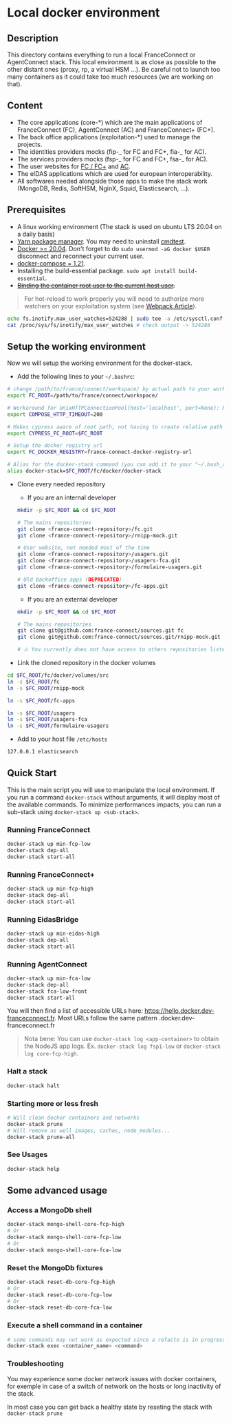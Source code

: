 # Local docker environment

## Description

This directory contains everything to run a local FranceConnect or AgentConnect stack. This local environment is as close as possible to the other distant ones (proxy, rp, a virtual HSM ...). Be careful not to launch too many containers as it could take too much resources (we are working on that).

## Content

- The core applications (core-\*) which are the main applications of FranceConnect (FC), AgentConnect (AC) and FranceConnect+ (FC+).
- The back office applications (exploitation-\*) used to manage the projects.
- The identities providers mocks (fip-_ for FC and FC+, fia-_ for AC).
- The services providers mocks (fsp-_ for FC and FC+, fsa-_ for AC).
- The user websites for [FC / FC+](https://franceconnect.gouv.fr) and [AC](https://agentconnect.gouv.fr).
- The eIDAS applications which are used for european interoperability.
- All softwares needed alongside those apps to make the stack work (MongoDB, Redis, SoftHSM, NginX, Squid, Elasticsearch, ...).

## Prerequisites

- A linux working environment (The stack is used on ubuntu LTS 20.04 on a daily basis)
- [Yarn package manager](https://yarnpkg.com/getting-started/install). You may need to uninstall [cmdtest](https://stackoverflow.com/questions/46013544/yarn-install-command-error-no-such-file-or-directory-install).
- [Docker >= 20.04](https://docs.docker.com/engine/install/ubuntu). Don't forget to do `sudo usermod -aG docker $USER` disconnect and reconnect your current user.
- [docker-compose = 1.21](https://docs.docker.com/compose/install).
- Installing the build-essential package. `sudo apt install build-essential`.
- ~~[Binding the container root user to the current host user](https://docs.docker.com/engine/security/userns-remap).~~

> For hot-reload to work properly you will need to authorize more watchers on your exploitation system (see [Webpack Article](https://webpack.js.org/configuration/watch/#not-enough-watchers)).

```bash
echo fs.inotify.max_user_watches=524288 | sudo tee -a /etc/sysctl.conf && sudo sysctl -p
cat /proc/sys/fs/inotify/max_user_watches # check output -> 524288
```

## Setup the working environment

Now we will setup the working environment for the docker-stack.

- Add the following lines to your `~/.bashrc`:

```bash
# change /path/to/france/connect/workspace/ by actual path to your working directory:
export FC_ROOT=/path/to/france/connect/workspace/

# Workaround for UnixHTTPConnectionPool(host='localhost', port=None): Read timed out. (read timeout=70) :
export COMPOSE_HTTP_TIMEOUT=200

# Makes cypress aware of root path, not having to create relative path from e2E test file
export CYPRESS_FC_ROOT=$FC_ROOT

# Setup the docker registry url
export FC_DOCKER_REGISTRY=france-connect-docker-registry-url

# Alias for the docker-stack command (you can add it to your "~/.bash_aliases" if you prefer but don't forget to set the variables before the .bash_aliases sourcing in your .bashrc 😉) :
alias docker-stack=$FC_ROOT/fc/docker/docker-stack
```

- Clone every needed repository

  - If you are an internal developer

  ```bash
  mkdir -p $FC_ROOT && cd $FC_ROOT

  # The mains repositories
  git clone <france-connect-repository>/fc.git
  git clone <france-connect-repository>/rnipp-mock.git

  # User website, not needed most of the time
  git clone <france-connect-repository>/usagers.git
  git clone <france-connect-repository>/usagers-fca.git
  git clone <france-connect-repository>/formulaire-usagers.git

  # Old backoffice apps (DEPRECATED)
  git clone <france-connect-repository>/fc-apps.git
  ```

  - If you are an external developer

  ```bash
  mkdir -p $FC_ROOT && cd $FC_ROOT

  # The mains repositories
  git clone git@github.com:france-connect/sources.git fc
  git clone git@github.com:france-connect/sources.git/rnipp-mock.git

  # ⚠️ You currently does not have access to others repositories listen below
  ```

- Link the cloned repository in the docker volumes

```bash
cd $FC_ROOT/fc/docker/volumes/src
ln -s $FC_ROOT/fc
ln -s $FC_ROOT/rnipp-mock

ln -s $FC_ROOT/fc-apps

ln -s $FC_ROOT/usagers
ln -s $FC_ROOT/usagers-fca
ln -s $FC_ROOT/formulaire-usagers
```

- Add to your host file `/etc/hosts`

```bash
127.0.0.1 elasticsearch
```

## Quick Start

This is the main script you will use to manipulate the local environment. If you run a command `docker-stack` without arguments, it will display most of the available commands. To minimize performances impacts, you can run a sub-stack using `docker-stack up <sub-stack>`.

### Running FranceConnect

```bash
docker-stack up min-fcp-low
docker-stack dep-all
docker-stack start-all
```

### Running FranceConnect+

```bash
docker-stack up min-fcp-high
docker-stack dep-all
docker-stack start-all
```

### Running EidasBridge

```bash
docker-stack up min-eidas-high
docker-stack dep-all
docker-stack start-all
```

### Running AgentConnect

```bash
docker-stack up min-fca-low
docker-stack dep-all
docker-stack fca-low-front
docker-stack start-all
```

You will then find a list of accessible URLs here: https://hello.docker.dev-franceconnect.fr. Most URLs follow the same pattern <app-name>.docker.dev-franceconnect.fr

> Nota bene: You can use `docker-stack log <app-container>` to obtain the NodeJS app logs. Ex. `docker-stack log fsp1-low` or `docker-stack log core-fcp-high`.

### Halt a stack

```bash
docker-stack halt
```

### Starting more or less fresh

```bash
# Will clean docker containers and networks
docker-stack prune
# Will remove as well images, caches, node_modules...
docker-stack prune-all
```

### See Usages

```bash
docker-stack help
```

## Some advanced usage

### Access a MongoDb shell

```bash
docker-stack mongo-shell-core-fcp-high
# Or
docker-stack mongo-shell-core-fcp-low
# Or
docker-stack mongo-shell-core-fca-low
```

### Reset the MongoDb fixtures

```bash
docker-stack reset-db-core-fcp-high
# Or
docker-stack reset-db-core-fcp-low
# Or
docker-stack reset-db-core-fca-low
```

### Execute a shell command in a container

```bash
# some commands may not work as expected since a refacto is in progress
docker-stack exec <container_name> <command>
```

### Troubleshooting

You may experience some docker network issues with docker containers, for exemple in case of a switch of network on the hosts or long inactivity of the stack.

In most case you can get back a healthy state by reseting the stack with `docker-stack prune`
